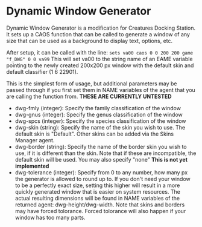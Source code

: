 # Dynamic Window Generator

Dynamic Window Generator is a modification for Creatures Docking Station. It sets up a CAOS function that can be called to generate a window of any size that can be used as a background to display text, options, etc.

After setup, it can be called with the line:
`sets va00 caos 0 0 200 200 game "f_DWG" 0 0 va99`
This will set va00 to the string name of an EAME variable pointing to the newly created 200x200 px window with the default skin and default classifier (1 6 22901).

This is the simplest form of usage, but additional parameters may be passed through if you first set them in NAME variables of the agent that you are calling the function from. **THESE ARE CURRENTLY UNTESTED**  

* dwg-fmly (integer): Specify the family classification of the window
* dwg-gnus (integer): Specify the genus classification of the window
* dwg-spcs (integer): Specify the species classification of the window
* dwg-skin (string): Specify the name of the skin you wish to use. The default skin is "Default". Other skins can be added via the Skins Manager agent.
* dwg-border (string): Specify the name of the border skin you wish to use, if it is different than the skin. Note that if these are incompatible, the default skin will be used. You may also specify "none" **This is not yet implemented**
* dwg-tolerance (integer): Specify from 0 to any number, how many px the generator is allowed to round up to. If you don't need your window to be a perfectly exact size, setting this higher will result in a more quickly generated window that is easier on system resources. The actual resulting dimensions will be found in NAME variables of the returned agent: dwg-height/dwg-width. Note that skins and borders may have forced tolorance. Forced tolorance will also happen if your window has too many parts.